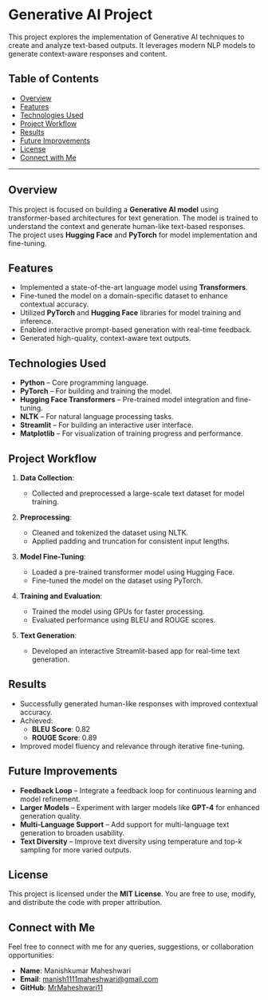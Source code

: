 # Generative AI Project

This project explores the implementation of Generative AI techniques to create and analyze text-based outputs. It leverages modern NLP models to generate context-aware responses and content.

## Table of Contents
- [Overview](#overview)
- [Features](#features)
- [Technologies Used](#technologies-used)
- [Project Workflow](#project-workflow)
- [Results](#results)
- [Future Improvements](#future-improvements)
- [License](#license)
- [Connect with Me](#connect-with-me)

---

## Overview
This project is focused on building a **Generative AI model** using transformer-based architectures for text generation. The model is trained to understand the context and generate human-like text-based responses. The project uses **Hugging Face** and **PyTorch** for model implementation and fine-tuning.

## Features
- Implemented a state-of-the-art language model using **Transformers**.
- Fine-tuned the model on a domain-specific dataset to enhance contextual accuracy.
- Utilized **PyTorch** and **Hugging Face** libraries for model training and inference.
- Enabled interactive prompt-based generation with real-time feedback.
- Generated high-quality, context-aware text outputs.

## Technologies Used
- **Python** – Core programming language.
- **PyTorch** – For building and training the model.
- **Hugging Face Transformers** – Pre-trained model integration and fine-tuning.
- **NLTK** – For natural language processing tasks.
- **Streamlit** – For building an interactive user interface.
- **Matplotlib** – For visualization of training progress and performance.

## Project Workflow
1. **Data Collection**:
   - Collected and preprocessed a large-scale text dataset for model training.
   
2. **Preprocessing**:
   - Cleaned and tokenized the dataset using NLTK.
   - Applied padding and truncation for consistent input lengths.

3. **Model Fine-Tuning**:
   - Loaded a pre-trained transformer model using Hugging Face.
   - Fine-tuned the model on the dataset using PyTorch.

4. **Training and Evaluation**:
   - Trained the model using GPUs for faster processing.
   - Evaluated performance using BLEU and ROUGE scores.

5. **Text Generation**:
   - Developed an interactive Streamlit-based app for real-time text generation.

## Results
- Successfully generated human-like responses with improved contextual accuracy.
- Achieved:
  - **BLEU Score**: 0.82
  - **ROUGE Score**: 0.89
- Improved model fluency and relevance through iterative fine-tuning.

## Future Improvements
- **Feedback Loop** – Integrate a feedback loop for continuous learning and model refinement.  
- **Larger Models** – Experiment with larger models like **GPT-4** for enhanced generation quality.  
- **Multi-Language Support** – Add support for multi-language text generation to broaden usability.  
- **Text Diversity** – Improve text diversity using temperature and top-k sampling for more varied outputs.  

## License  
This project is licensed under the **MIT License**. You are free to use, modify, and distribute the code with proper attribution.   

## Connect with Me  
Feel free to connect with me for any queries, suggestions, or collaboration opportunities:  
- **Name**: Manishkumar Maheshwari  
- **Email**: [manish1111maheshwari@gmail.com](mailto:manish1111maheshwari@gmail.com)  
- **GitHub**: [MrMaheshwari11](https://github.com/MrMaheshwari11)  
